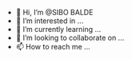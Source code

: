 - 👋 Hi, I’m @SIBO BALDE
- 👀 I’m interested in ...
- 🌱 I’m currently learning ...
- 💞️ I’m looking to collaborate on ...
- 📫 How to reach me ...

<!---
Bukolding/Bukolding is a ✨ special ✨ repository because its `README.md` (this file) appears on your GitHub profile.
You can click the Preview link to take a look at your changes.
--->
